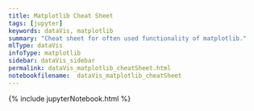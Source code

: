 ```yaml
---
title: Matplotlib Cheat Sheet
tags: [jupyter]
keywords: dataVis, matplotlib
summary: "Cheat sheet for often used functionality of matplotlib."
mlType: dataVis
infoType: matplotlib
sidebar: dataVis_sidebar
permalink: dataVis_matplotlib_cheatSheet.html
notebookfilename:  dataVis_matplotlib_cheatSheet
---
```


{% include jupyterNotebook.html %}